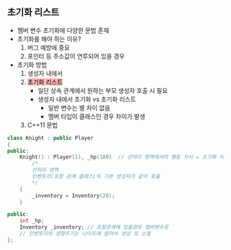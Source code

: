## 초기화 리스트
- 멤버 변수 초기화에 다양한 문법 존재
- 초기화를 해야 하는 이유?
	1. 버그 예방에 중요
	2. 포인터 등 주소값이 연루되어 있을 경우
- 초기화 방법
	1. 생성자 내에서
	2. <mark style="background: #FF898996;">초기화 리스트</mark>
		- 일단 상속 관계에서 원하는 부모 생성자 호출 시 필요
		- 생성자 내에서 초기화 vs 초기화 리스트
			- 일반 변수는 별 차이 없음
			- 멤버 타입이 클래스인 경우 차이가 발생
	3. C++11 문법

```cpp
class Knight : public Player
{
public:
	Knight() : Player(1), _hp(100)	// 선처리 영역에서의 행동 지시 = 초기화 리스트
		/*
		선처리 영역
		인벤토리(포함 관계 클래스)의 기본 생성자가 같이 호출
		*/
	{
		_inventory = Inventory(20);
	}

public:
	int _hp;
	Inventory _inventory; // 포함관계에 있을경우 멤버변수로
	// 인벤토리의 생명주기는 나이트에 딸려서 생성 및 소멸
};
```
